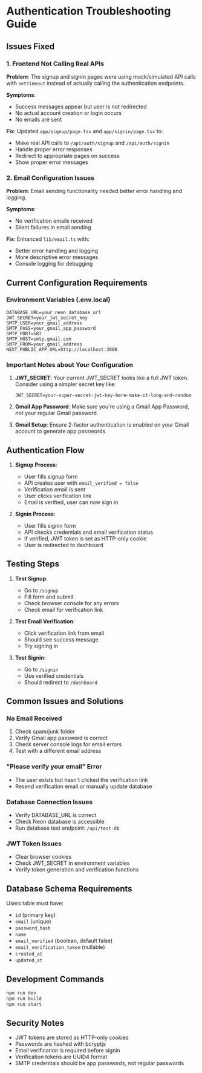 # Authentication Troubleshooting Guide

## Issues Fixed

### 1. Frontend Not Calling Real APIs
**Problem**: The signup and signin pages were using mock/simulated API calls with `setTimeout` instead of actually calling the authentication endpoints.

**Symptoms**:
- Success messages appear but user is not redirected
- No actual account creation or login occurs
- No emails are sent

**Fix**: Updated `app/signup/page.tsx` and `app/signin/page.tsx` to:
- Make real API calls to `/api/auth/signup` and `/api/auth/signin`
- Handle proper error responses
- Redirect to appropriate pages on success
- Show proper error messages

### 2. Email Configuration Issues
**Problem**: Email sending functionality needed better error handling and logging.

**Symptoms**:
- No verification emails received
- Silent failures in email sending

**Fix**: Enhanced `lib/email.ts` with:
- Better error handling and logging
- More descriptive error messages
- Console logging for debugging

## Current Configuration Requirements

### Environment Variables (.env.local)
```env
DATABASE_URL=your_neon_database_url
JWT_SECRET=your_jwt_secret_key
SMTP_USER=your_gmail_address
SMTP_PASS=your_gmail_app_password
SMTP_PORT=587
SMTP_HOST=smtp.gmail.com
SMTP_FROM=your_gmail_address
NEXT_PUBLIC_APP_URL=http://localhost:3000
```

### Important Notes about Your Configuration

1. **JWT_SECRET**: Your current JWT_SECRET looks like a full JWT token. Consider using a simpler secret key like:
   ```
   JWT_SECRET=your-super-secret-jwt-key-here-make-it-long-and-random
   ```

2. **Gmail App Password**: Make sure you're using a Gmail App Password, not your regular Gmail password.

3. **Gmail Setup**: Ensure 2-factor authentication is enabled on your Gmail account to generate app passwords.

## Authentication Flow

1. **Signup Process**:
   - User fills signup form
   - API creates user with `email_verified = false`
   - Verification email is sent
   - User clicks verification link
   - Email is verified, user can now sign in

2. **Signin Process**:
   - User fills signin form
   - API checks credentials and email verification status
   - If verified, JWT token is set as HTTP-only cookie
   - User is redirected to dashboard

## Testing Steps

1. **Test Signup**:
   - Go to `/signup`
   - Fill form and submit
   - Check browser console for any errors
   - Check email for verification link

2. **Test Email Verification**:
   - Click verification link from email
   - Should see success message
   - Try signing in

3. **Test Signin**:
   - Go to `/signin`
   - Use verified credentials
   - Should redirect to `/dashboard`

## Common Issues and Solutions

### No Email Received
1. Check spam/junk folder
2. Verify Gmail app password is correct
3. Check server console logs for email errors
4. Test with a different email address

### "Please verify your email" Error
- The user exists but hasn't clicked the verification link
- Resend verification email or manually update database

### Database Connection Issues
- Verify DATABASE_URL is correct
- Check Neon database is accessible
- Run database test endpoint: `/api/test-db`

### JWT Token Issues
- Clear browser cookies
- Check JWT_SECRET in environment variables
- Verify token generation and verification functions

## Database Schema Requirements

Users table must have:
- `id` (primary key)
- `email` (unique)
- `password_hash`
- `name`
- `email_verified` (boolean, default false)
- `email_verification_token` (nullable)
- `created_at`
- `updated_at`

## Development Commands

```bash
npm run dev
npm run build
npm run start
```

## Security Notes

- JWT tokens are stored as HTTP-only cookies
- Passwords are hashed with bcryptjs
- Email verification is required before signin
- Verification tokens are UUID4 format
- SMTP credentials should be app passwords, not regular passwords 